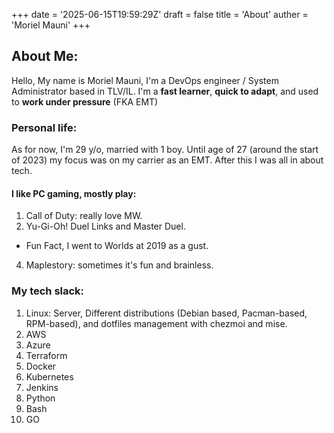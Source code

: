 +++
date = '2025-06-15T19:59:29Z'
draft = false
title = 'About'
auther = 'Moriel Mauni'
+++

## About Me:

Hello, My name is Moriel Mauni, I'm  a DevOps engineer / System Administrator based in TLV/IL.
I'm a **fast learner**, **quick to adapt**, and used to **work under pressure** (FKA EMT)

### Personal life:
As for now, I'm 29 y/o, married with 1 boy.
Until age of 27 (around the start of 2023) my focus was on my carrier as an EMT. After this I was all in about tech.

#### I like PC gaming, mostly play:
1. Call of Duty: really love MW.
2. Yu-Gi-Oh! Duel Links and Master Duel.
  - Fun Fact, I went to Worlds at 2019 as a gust.
4. Maplestory: sometimes it's fun and brainless.


### My tech slack:
1. Linux: Server, Different distributions (Debian based, Pacman-based, RPM-based), and dotfiles management with chezmoi and mise.
2. AWS
3. Azure
4. Terraform
5. Docker
6. Kubernetes
7. Jenkins
8. Python
9. Bash 
10. GO
